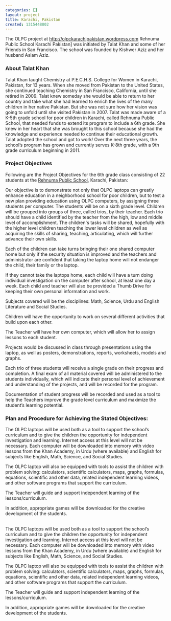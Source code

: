 ```yaml
---
categories: []
layout: project
title: Karachi, Pakistan
created: 1315448802
---
```

<p>The OLPC project at <a class="external free" href="http://olpckarachipakistan.wordpress.com/" rel="nofollow" title="http://olpckarachipakistan.wordpress.com">http://olpckarachipakistan.wordpress.com</a> Rehnuma Public School Karachi Pakistan] was initiated by Talat Khan and some of her Friends in San Francisco. The school was founded by Kishwer Aziz and her husband Aslam Aziz.</p>
<h3>
	<span class="mw-headline">About Talat Khan</span></h3>
<p>Talat Khan taught Chemistry at P.E.C.H.S. College for Women in Karachi, Pakistan, for 13 years. When she moved from Pakistan to the United States, she continued teaching Chemistry in San Francisco, California, until she retired in 2009. Talat knew someday she would be able to return to her country and take what she had learned to enrich the lives of the many children in her native Pakistan. But she was not sure how her vision was going to unfold until she visited Pakistan in 2007. Talat was made aware of a K-5th grade school for poor children in Karachi, called Rehnuma Public School, that needed funds to extend its program to include a 6th grade. She knew in her heart that she was brought to this school because she had the knowledge and experience needed to continue their educational growth. Talat adopted the school and got to work! Over the next three years, the school&rsquo;s program has grown and currently serves K-8th grade, with a 9th grade curriculum beginning in 2011.</p>
<h3>
	<span class="mw-headline">Project Objectives</span></h3>
<p>Following are the Project Objectives for the 6th grade class consisting of 22 students at the <a class="external text" href="http://patheducation.org/" rel="nofollow" title="http://patheducation.org">Rehnuma Public School</a>, Karachi, Pakistan:</p>
<p>Our objective is to demonstrate not only that OLPC laptops can greatly enhance education in a neighborhood school for poor children, but to test a new plan providing education using OLPC computers, by assigning three students per computer. The students will be on a sixth grade level. Children will be grouped into groups of three, called trios, by their teacher. Each trio should have a child identified by the teacher from the high, low and middle level of accomplishment. The children&#39;s tasks will be shared, hopefully with the higher level children teaching the lower level children as well as acquiring the skills of sharing, teaching, articulating, which will further advance their own skills.</p>
<p>Each of the children can take turns bringing their one shared computer home but only if the security situation is improved and the teachers and administrator are confident that taking the laptop home will not endanger the child, their family or the laptop.</p>
<p>If they cannot take the laptops home, each child will have a turn doing individual investigation on the computer after school, at least one day a week. Each child and teacher will also be provided a Thumb Drive for keeping their own personal information and work.</p>
<p>Subjects covered will be the disciplines: Math, Science, Urdu and English Literature and Social Studies.</p>
<p>Children will have the opportunity to work on several different activities that build upon each other.</p>
<p>The Teacher will have her own computer, which will allow her to assign lessons to each student.</p>
<p>Projects would be discussed in class through presentations using the laptop, as well as posters, demonstrations, reports, worksheets, models and graphs.</p>
<p>Each trio of three students will receive a single grade on their progress and completion. A final exam of all material covered will be administered to the students individually, which will indicate their personal level of achievement and understanding of the projects, and will be recorded for the program.</p>
<p>Documentation of student progress will be recorded and used as a tool to help the Teachers improve the grade level curriculum and maximize the student&rsquo;s learning potential.</p>
<h3>
	<span class="mw-headline">Plan and Procedure for Achieving the Stated Objectives:</span></h3>
<p>The OLPC laptops will be used both as a tool to support the school&rsquo;s curriculum and to give the children the opportunity for independent investigation and learning. Internet access at this level will not be necessary. Each computer will be downloaded into memory with video lessons from the Khan Academy, in Urdu (where available) and English for subjects like English, Math, Science, and Social Studies.</p>
<p>The OLPC laptop will also be equipped with tools to assist the children with problem solving: calculators, scientific calculators, maps, graphs, formulas, equations, scientific and other data, related independent learning videos, and other software programs that support the curriculum.</p>
<p>The Teacher will guide and support independent learning of the lessons/curriculum.</p>
<p>In addition, appropriate games will be downloaded for the creative development of the students.</p>
<p><br />
	The OLPC laptops will be used both as a tool to support the school&rsquo;s curriculum and to give the children the opportunity for independent investigation and learning. Internet access at this level will not be necessary. Each computer will be downloaded into memory with video lessons from the Khan Academy, in Urdu (where available) and English for subjects like English, Math, Science, and Social Studies.</p>
<p>The OLPC laptop will also be equipped with tools to assist the children with problem solving: calculators, scientific calculators, maps, graphs, formulas, equations, scientific and other data, related independent learning videos, and other software programs that support the curriculum.</p>
<p>The Teacher will guide and support independent learning of the lessons/curriculum.</p>
<p>In addition, appropriate games will be downloaded for the creative development of the students.</p>
